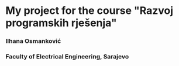 # My project for the course "Razvoj programskih rješenja"


### Ilhana Osmanković
### Faculty of Electrical Engineering, Sarajevo


